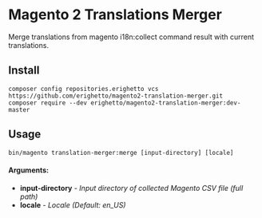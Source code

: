 # Magento 2 Translations Merger
Merge translations from magento i18n:collect command result with current translations.

## Install

    composer config repositories.erighetto vcs https://github.com/erighetto/magento2-translation-merger.git
    composer require --dev erighetto/magento2-translation-merger:dev-master

## Usage

    bin/magento translation-merger:merge [input-directory] [locale]

#### Arguments:

 - **input-directory** - *Input directory of collected Magento CSV file (full path)*
 - **locale** - *Locale (Default: en_US)*
